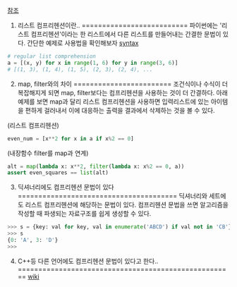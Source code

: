 
[참조](https://en.wikipedia.org/wiki/List_comprehension)

1. 리스트 컴프리헨션이란..
==========================
파이썬에는 '리스트 컴프리헨션'이라는 한 리스트에서 다른 리스트를 만들어내는 간결한 문법이 있다.
간단한 예제로 사용법을 확인해보자
[syntax](./list_comprehension_syntax.svg)
~~~python
# regular list comprehension
a = [(x, y) for x in range(1, 6) for y in range(3, 6)]
# [(1, 3), (1, 4), (1, 5), (2, 3), (2, 4), ...
~~~


2. map, filter와의 차이
========================
조건식이나 수식이 더 복잡해지게 되면 map, filter보다는 컴프리헨션을 사용하는 것이 더 간결하다.
아래 예제를 보면 map과 달리 리스트 컴프리헨션을 사용하면 입력리스트에 있는 아이템을 편하게 걸러내서 이에 대응하는 출력을 결과에서 삭제하는 것을 볼 수 있다.

(리스트 컴프리헨션)
~~~python
even_num = [x**2 for x in a if x%2 == 0]
~~~

(내장함수 filter를 map과 연계)
~~~python
alt = map(lambda x: x**2, filter(lambda x: x%2 == 0, a))
assert even_squares == list(alt)
~~~


3. 딕셔너리에도 컴프리헨션 문법이 있다
=======================================
딕셔너리와 세트에도 리스트 컴프리헨션에 해당하는 문법이 있다.
컴프리헨션 문법을 쓰면 알고리즘을 작성할 때 파생되는 자료구조를 쉽게 생성할 수 있다.
~~~python
>>> s = {key: val for key, val in enumerate('ABCD') if val not in 'CB'}
>>> s
{0: 'A', 3: 'D'}
>>>
~~~


4. C++등 다른 언어에도 컴프리헨션 문법이 있다고 한다.. 
=====================================================
[wiki](https://en.wikipedia.org/wiki/List_comprehension)